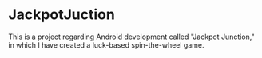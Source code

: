 # JackpotJuction
This is a project regarding Android development called "Jackpot Junction," in which I have created a luck-based spin-the-wheel game.

